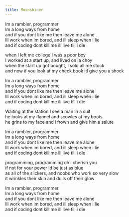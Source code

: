 ```yaml
---
title: Moonshiner
---
```


Im a rambler, programmer  
Im a long ways from home  
and if you dont like me then leave me alone  
Ill work when im bored, and ill sleep when i lie  
and if coding dont kill me ill live till i die  

when I left me college I was a poor boy  
I worked at a start up, and lived on la choy  
when the start up got bought, I sold all me stock  
and now if you look at my check book itl give you a shock  

Im a rambler, programmer  
Im a long ways from home  
and if you dont like me then leave me alone  
Ill work when im bored, and ill sleep when i lie  
and if coding dont kill me ill live till i die  

Waiting at the station I see a man in a suit  
he looks at my flannel and scowles at my boots  
he grins to my face and i frown and give him a salute  

Im a rambler, programmer  
Im a long ways from home  
and if you dont like me then leave me alone  
Ill work when im bored, and ill sleep when i lie  
and if coding dont kill me ill live till i die  

programming, programming oh i cherish you  
if not for your power id be just as blue  
as all of the slickers, and noobs who work so very slow  
it wrinkles their skin and dulls off their glow  

Im a rambler, programmer  
Im a long ways from home  
and if you dont like me then leave me alone  
Ill work when im bored, and ill sleep when i lie  
and if coding dont kill me ill live till i die  
